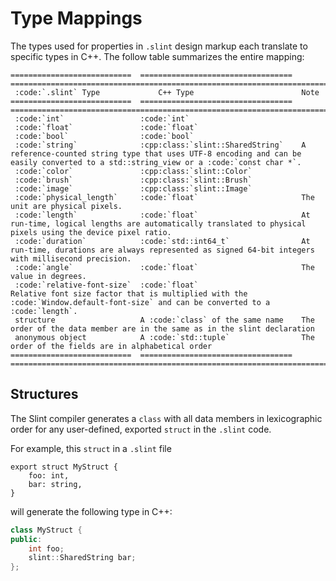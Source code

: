 # Type Mappings

The types used for properties in `.slint` design markup each translate to specific types in C++.
The follow table summarizes the entire mapping:

```{eval-rst}
===========================  ==================================  =======================================================================================================================================
 :code:`.slint` Type             C++ Type                        Note
===========================  ==================================  =======================================================================================================================================
 :code:`int`                 :code:`int`
 :code:`float`               :code:`float`
 :code:`bool`                :code:`bool`
 :code:`string`              :cpp:class:`slint::SharedString`    A reference-counted string type that uses UTF-8 encoding and can be easily converted to a std::string_view or a :code:`const char *`.
 :code:`color`               :cpp:class:`slint::Color`
 :code:`brush`               :cpp:class:`slint::Brush`
 :code:`image`               :cpp:class:`slint::Image`
 :code:`physical_length`     :code:`float`                       The unit are physical pixels.
 :code:`length`              :code:`float`                       At run-time, logical lengths are automatically translated to physical pixels using the device pixel ratio.
 :code:`duration`            :code:`std::int64_t`                At run-time, durations are always represented as signed 64-bit integers with millisecond precision.
 :code:`angle`               :code:`float`                       The value in degrees.
 :code:`relative-font-size`  :code:`float`                       Relative font size factor that is multiplied with the :code:`Window.default-font-size` and can be converted to a :code:`length`.
 structure                   A :code:`class` of the same name    The order of the data member are in the same as in the slint declaration
 anonymous object            A :code:`std::tuple`                The order of the fields are in alphabetical order
===========================  ==================================  =======================================================================================================================================
```
## Structures

The Slint compiler generates a `class` with all data members in
lexicographic order for any user-defined, exported `struct` in the `.slint`
code.

For example, this `struct` in a `.slint` file

```slint,ignore
export struct MyStruct {
    foo: int,
    bar: string,
}
```

will generate the following type in C++:

```cpp
class MyStruct {
public:
    int foo;
    slint::SharedString bar;
};
```
